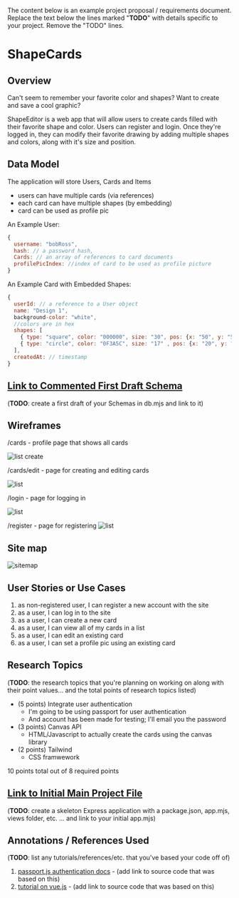The content below is an example project proposal / requirements document. Replace the text below the lines marked "__TODO__" with details specific to your project. Remove the "TODO" lines.

# ShapeCards

## Overview

Can't seem to remember your favorite color and shapes? Want to create and save a cool graphic?

ShapeEditor is a web app that will allow users to create cards filled with their favorite shape and color. Users can register and login. Once they're logged in, they can modify their favorite drawing by adding multiple shapes and colors, along with it's size and position.

## Data Model

The application will store Users, Cards and Items

* users can have multiple cards (via references)
* each card can have multiple shapes (by embedding)
* card can be used as profile pic

An Example User:

```javascript
{
  username: "bobRoss",
  hash: // a password hash,
  Cards: // an array of references to card documents
  profilePicIndex: //index of card to be used as profile picture
}
```

An Example Card with Embedded Shapes:

```javascript
{
  userId: // a reference to a User object
  name: "Design 1",
  background-color: "white",
  //colors are in hex
  shapes: [
    { type: "square", color: "000000", size: "30", pos: {x: "50", y: "50"}},
    { type: "circle", color: "0F3A5C", size: "17" , pos: {x: "20", y: "70"}},
  ],
  createdAt: // timestamp
}
```


## [Link to Commented First Draft Schema](db.mjs) 

(__TODO__: create a first draft of your Schemas in db.mjs and link to it)

## Wireframes

/cards - profile page that shows all cards

![list create](documentation/profile_wf.png)

/cards/edit - page for creating and editing cards

![list](documentation/editor_wf.png)

/login - page for logging in

![list](documentation/login_wf.png)

/register - page for registering
![list](documentation/register_wf.png)

## Site map

![sitemap](documentation/sitemap.png)

## User Stories or Use Cases

1. as non-registered user, I can register a new account with the site
2. as a user, I can log in to the site
3. as a user, I can create a new card
4. as a user, I can view all of my cards in a list
5. as a user, I can edit an existing card
6. as a user, I can set a profile pic using an existing card

## Research Topics

(__TODO__: the research topics that you're planning on working on along with their point values... and the total points of research topics listed)

* (5 points) Integrate user authentication
    * I'm going to be using passport for user authentication
    * And account has been made for testing; I'll email you the password
* (3 points) Canvas API
    * HTML/Javascript to actually create the cards using the canvas library
* (2 points) Tailwind
    * CSS framwework
    
10 points total out of 8 required points


## [Link to Initial Main Project File](app.mjs) 

(__TODO__: create a skeleton Express application with a package.json, app.mjs, views folder, etc. ... and link to your initial app.mjs)

## Annotations / References Used

(__TODO__: list any tutorials/references/etc. that you've based your code off of)

1. [passport.js authentication docs](http://passportjs.org/docs) - (add link to source code that was based on this)
2. [tutorial on vue.js](https://vuejs.org/v2/guide/) - (add link to source code that was based on this)

